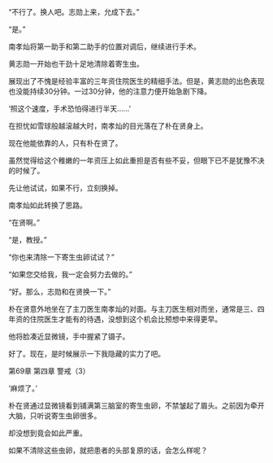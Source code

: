 “不行了。换人吧。志勋上来，允成下去。”

“是。”

南孝灿将第一助手和第二助手的位置对调后，继续进行手术。

黄志勋一开始也干劲十足地清除着寄生虫。

展现出了不愧是经验丰富的三年资住院医生的精细手法。但是，黄志勋的出色表现也没能持续30分钟。一过30分钟，他的注意力便开始急剧下降。

‘照这个速度，手术恐怕得进行半天……’

在担忧如雪球般越滚越大时，南孝灿的目光落在了朴在贤身上。

现在他能依靠的人，只有朴在贤了。

虽然觉得给这个稚嫩的一年资压上如此重担是否有些不妥，但眼下已不是犹豫不决的时候了。

先让他试试，如果不行，立刻换掉。

南孝灿如此转换了思路。

“在贤啊。”

“是，教授。”

“你也来清除一下寄生虫卵试试？”

“如果您交给我，我一定会努力去做的。”

“好。那么，志勋和在贤换一下。”

朴在贤意外地坐在了主刀医生南孝灿的对面。与主刀医生相对而坐，通常是三、四年资的住院医生才能有的待遇，没想到这个机会比预想中来得更早。

他将脸凑近显微镜，手中握紧了镊子。

好了。现在，是时候展示一下我隐藏的实力了吧。

第69章 第四章 警戒（3）

‘麻烦了。’

朴在贤通过显微镜看到铺满第三脑室的寄生虫卵，不禁皱起了眉头。之前因为牵开大脑，只听说寄生虫卵很多。

却没想到竟会如此严重。

如果不清除这些虫卵，就把患者的头部复原的话，会怎么样呢？